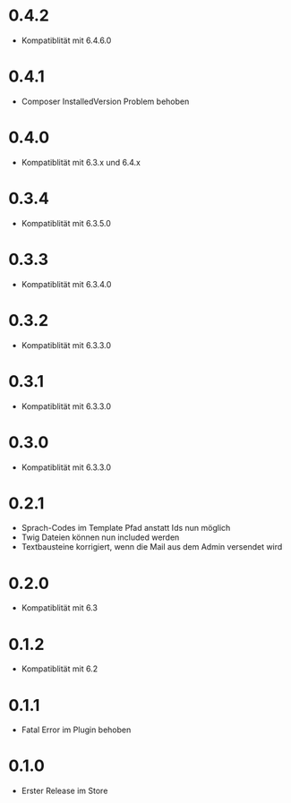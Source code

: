 # 0.4.2

* Kompatiblität mit 6.4.6.0

# 0.4.1

* Composer InstalledVersion Problem behoben

# 0.4.0

* Kompatiblität mit 6.3.x und 6.4.x

# 0.3.4

* Kompatiblität mit 6.3.5.0

# 0.3.3

* Kompatiblität mit 6.3.4.0

# 0.3.2

* Kompatiblität mit 6.3.3.0

# 0.3.1

* Kompatiblität mit 6.3.3.0

# 0.3.0

* Kompatiblität mit 6.3.3.0

# 0.2.1

* Sprach-Codes im Template Pfad anstatt Ids nun möglich
* Twig Dateien können nun included werden
* Textbausteine korrigiert, wenn die Mail aus dem Admin versendet wird

# 0.2.0

* Kompatiblität mit 6.3

# 0.1.2

* Kompatiblität mit 6.2

# 0.1.1

* Fatal Error im Plugin behoben


# 0.1.0

* Erster Release im Store
